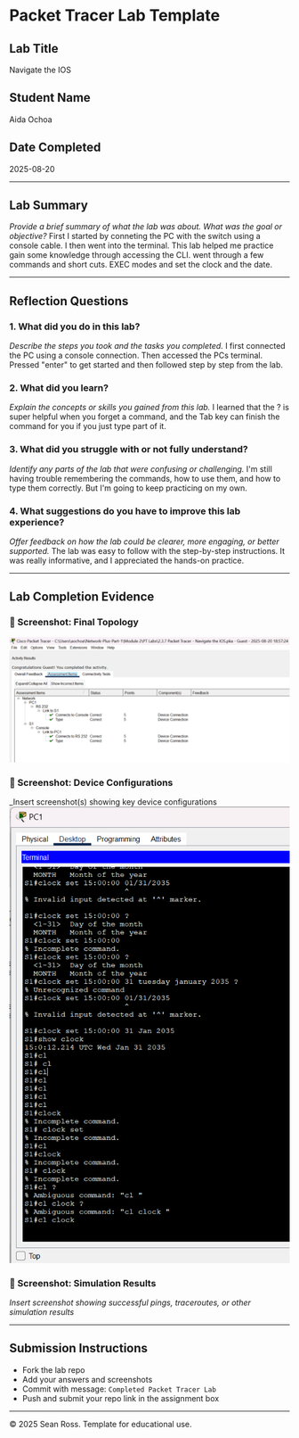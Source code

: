 # Packet Tracer Lab Template
## Lab Title
Navigate the IOS

## Student Name
Aida Ochoa

## Date Completed
2025-08-20

---

## Lab Summary

_Provide a brief summary of what the lab was about. What was the goal or objective?_
First I started by conneting the PC with the switch using a console cable. I then went into the terminal.
This lab helped me practice gain some knowledge through accessing the CLI. went through a few commands and short cuts. EXEC modes and set the clock and the date.

---

## Reflection Questions

### 1. What did you do in this lab?
_Describe the steps you took and the tasks you completed._
I  first connected the PC using a console connection. Then accessed the PCs terminal. Pressed "enter" to get started and then followed step by step from the lab.

### 2. What did you learn?
_Explain the concepts or skills you gained from this lab._
I learned that the ? is super helpful when you forget a command, and the Tab key can finish the command for you if you just type part of it.

### 3. What did you struggle with or not fully understand?
_Identify any parts of the lab that were confusing or challenging._
I'm still having trouble remembering the commands, how to use them, and how to type them correctly. But I'm going to keep practicing on my own.

### 4. What suggestions do you have to improve this lab experience?
_Offer feedback on how the lab could be clearer, more engaging, or better supported._
The lab was easy to follow with the step-by-step instructions. It was really informative, and I appreciated the hands-on practice.

---

## Lab Completion Evidence

### 📸 Screenshot: Final Topology
![alt text](image.png)

### 📸 Screenshot: Device Configurations
_Insert screenshot(s) showing key device configurations 
![alt text](image-1.png)

### 📸 Screenshot: Simulation Results
_Insert screenshot showing successful pings, traceroutes, or other simulation results_

---

## Submission Instructions

- Fork the lab repo
- Add your answers and screenshots
- Commit with message: `Completed Packet Tracer Lab`
- Push and submit your repo link in the assignment box

---

© 2025 Sean Ross. Template for educational use.
 